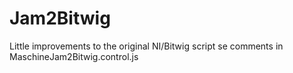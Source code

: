 # Jam2Bitwig
Little improvements to the original NI/Bitwig script
se comments in MaschineJam2Bitwig.control.js
